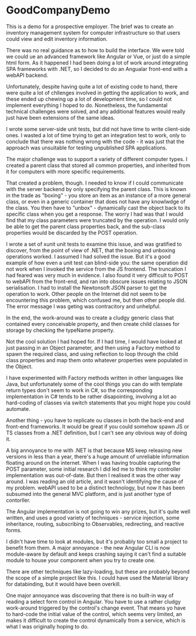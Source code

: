 # GoodCompanyDemo
This is a demo for a prospective employer. The brief was to create an inventory management system for computer infrastructure so that users could view and edit inventory information.

There was no real guidance as to how to build the interface. We were told we could ue an advanced framework like Angular or Vue, or just do a simple html form.
As it happened I had been doing a lot of work around integrating SPA frameworks with .NET, so I decided to do an Angualar front-end with a webAPI backend.

Unfortunately, despite having quite a lot of existing code to hand, there were quite a lot of chllenges involved in getting the application to work, and these ended up chewing up a lot of development time, so I could not implement everything I hoped to do.
Nonetheless, the fundamental technical challenges were solved, and any additional features would really just have been extensions of the same ideas.

I wrote some server-side unit tests, but did not have time to write client-side ones. I wasted a lot of time trying to get an integration test to work, only to conclude that there was nothing wrong with the code - it was just that the approach was unsuitable for testing unpublished SPA applications.

The major challenge was to support a variety of different computer types. I created a parent class that stored all common properties, and inherited from it for computers with more specific requirements.

That created a problem, though. I needed to know if I could communicate with the server backend by only specifying the parent class. This is known in the trade as "boxing" - you store an item as an instance of a more general class, or even in a generic container that does not have any knowlwdge of the class.
You then have to "unbox" - dynamically cast the object back to its specific class when you get a response. The worry I had was that I would find that my class parameters were truncated by the operation. I would only be able to get the parent class properties back, and the sub-class properties would be discarded by the POST operation.

I wrote a set of xunit unit tests to examine this issue, and was gratified to discover, from the point of view of .NET, that the boxing and unboxing operations worked. I assumed I had solved the issue. But it's a good example of how even a unit test can blind-side you:
the same operation did not work when I invoked the service from the JS frontend. The truncation I had feared was very much in evidence. I also found it very difficult to POST to webAPI from the front-end, and ran into obscure issues relating to JSON serialisation. I had to install the Newtonsoft JSON parser to get the operation to work. Other people on the Internet did not seem to be encountering this problem, which confused me, but then other people did. The error message I was geting was contracitory and unhelpful.

In the end, the work-around was to create a cludgy generic class that contained every conceivable property, and then create child classes for storage by checking the typeName property.

Not the cool solution I had hoped for. If I had time, I would have looked at just passing in an Object parameter, and then using a Factory method to spawn the required class, and using reflection to loop through the child class properties and map them onto whatever properties were populated in the Object.

I have experimented with Factory methods written in other languages like Java, but unfortunately some of the cool things you can do with template return types don't seem to work in C#, so the corresponding implementation in C# tends to be rather disapointing, involving a lot ao hard-coding of classes via switch statements that you might hope you could automate.

Another thing - you have to replicate ou classes in both the back-end and front-end frameworks. It would be great if you could somehow spawn JS or TS classes from a .NET definition, but I can't see any obvious way of doing it.

A big annoyance to me with .NET is that because MS keep releasing new versions in less than a year, there's a huge amount of unreliable information floating around on the internet. When I was having trouble capturing the POST parameter, some initial research I did led me to think my controller implementation was out-of-date. But then I realised it was the other way around. I was reading an old article, and it wasn't identifying the cause of my problem. webAPI used to be a distinct technology, but now it has been subsumed into the general MVC platform, and is just another type of contorller.

The Angular implementation is not going to win any prizes, but it's quite well written, and uses a good variety of techniques - service injection, some inheritance, routing, subscribing to Observables, redirecting, and reactive forms.

I didn't have time to look at modules, but it's probably too small a project to benefit from them. A major annoyance - the new Angular CLI is now module-aware by default and keeps crashing saying it can't find a suitable module to house your component when you try to create one.

There are other techniques like lazy-loading, but these are probably beyond the scope of a simple project like this. I could have used the Material library for databinding, but it would have been overkill.

One major annoyance was discovering that there is no built-in way of reading a select form control in Angular. You have to use a rather cludgy work-around triggered by the control's change event. That means yo have to hard-code the initial value of the control, which seems very limited, an makes it difficult to create the control dynamically from a service, which is what I was originally hoping to do.

